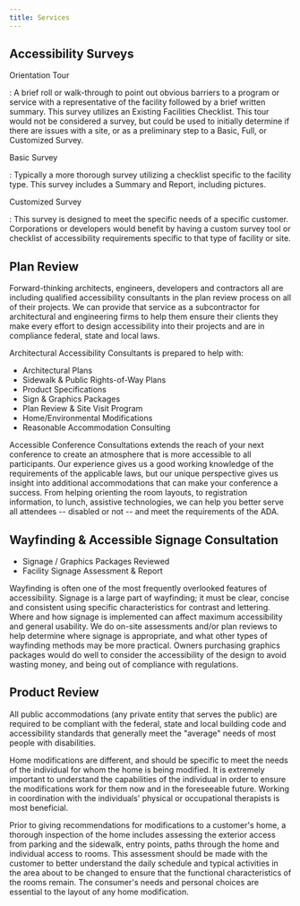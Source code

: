 ```yaml
---
title: Services
---
```


Accessibility Surveys
---------------------

Orientation Tour

: A brief roll or walk-through to point out obvious
  barriers to a program or service with a representative of the facility
  followed by a brief written summary. This survey utilizes an Existing
  Facilities Checklist. This tour would not be considered a survey, but
  could be used to initially determine if there are issues with a site,
  or as a preliminary step to a Basic, Full, or Customized Survey.

Basic Survey

: Typically a more thorough survey utilizing a checklist
  specific to the facility type. This survey includes a Summary and
  Report, including pictures.

Customized Survey

: This survey is designed to meet the specific needs
  of a specific customer. Corporations or developers would benefit by
  having a custom survey tool or checklist of accessibility requirements
  specific to that type of facility or site.

Plan Review
-----------

Forward-thinking architects, engineers, developers and contractors all
are including qualified accessibility consultants in the plan review
process on all of their projects. We can provide that service as a
subcontractor for architectural and engineering firms to help them
ensure their clients they make every effort to design accessibility
into their projects and are in compliance federal, state and local
laws.

Architectural Accessibility Consultants is prepared to help with:

* Architectural Plans
* Sidewalk & Public Rights-of-Way Plans
* Product Specifications
* Sign & Graphics Packages
* Plan Review & Site Visit Program
* Home/Environmental Modifications
* Reasonable Accommodation Consulting 

Accessible Conference Consultations extends the reach of your next
conference to create an atmosphere that is more accessible to all
participants. Our experience gives us a good working knowledge of the
requirements of the applicable laws, but our unique perspective gives
us insight into additional accommodations that can make your
conference a success. From helping orienting the room layouts, to
registration information, to lunch, assistive technologies, we can
help you better serve all attendees -- disabled or not -- and meet the
requirements of the ADA.

Wayfinding & Accessible Signage Consultation
--------------------------------------------

* Signage / Graphics Packages Reviewed
* Facility Signage Assessment & Report

Wayfinding is often one of the most frequently overlooked features of
accessibility.  Signage is a large part of wayfinding; it must be
clear, concise and consistent using specific characteristics for
contrast and lettering.  Where and how signage is implemented can
affect maximum accessibility and general usability. We do on-site
assessments and/or plan reviews to help determine where signage is
appropriate, and what other types of wayfinding methods may be more
practical. Owners purchasing graphics packages would do well to
consider the accessibility of the design to avoid wasting money, and
being out of compliance with regulations.

Product Review
--------------

All public accommodations (any private entity that serves the public)
are required to be compliant with the federal, state and local
building code and accessibility standards that generally meet the
"average" needs of most people with disabilities.

Home modifications are different, and should be specific to meet the
needs of the individual for whom the home is being modified. It is
extremely important to understand the capabilities of the individual
in order to ensure the modifications work for them now and in the
foreseeable future.  Working in coordination with the individuals'
physical or occupational therapists is most beneficial.

Prior to giving recommendations for modifications to a customer's
home, a thorough inspection of the home includes assessing the
exterior access from parking and the sidewalk, entry points, paths
through the home and individual access to rooms. This assessment
should be made with the customer to better understand the daily
schedule and typical activities in the area about to be changed to
ensure that the functional characteristics of the rooms remain.  The
consumer's needs and personal choices are essential to the layout of
any home modification.
